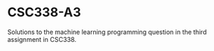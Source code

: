 # CSC338-A3
Solutions to the machine learning programming question in the third assignment in CSC338.

